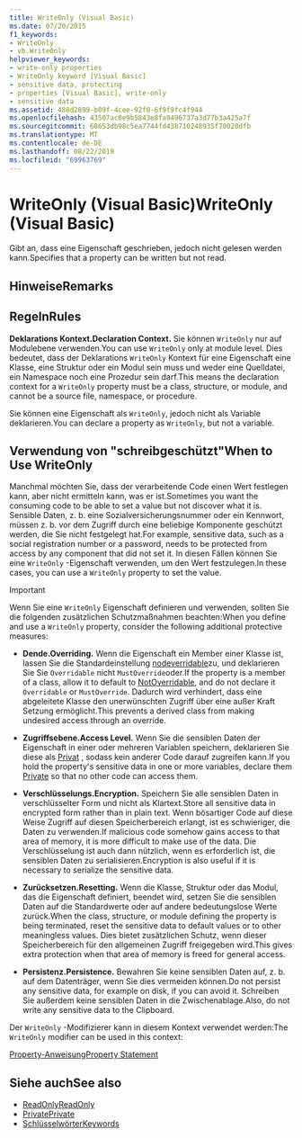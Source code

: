 ```yaml
---
title: WriteOnly (Visual Basic)
ms.date: 07/20/2015
f1_keywords:
- WriteOnly
- vb.WriteOnly
helpviewer_keywords:
- write-only properties
- WriteOnly keyword [Visual Basic]
- sensitive data, protecting
- properties [Visual Basic], write-only
- sensitive data
ms.assetid: 488d2899-b09f-4cee-92f0-6f9f9fc4f944
ms.openlocfilehash: 43507ac8e9b5843e8fa9496737a3d77b3a425a7f
ms.sourcegitcommit: 68653db98c5ea7744fd438710248935f70020dfb
ms.translationtype: MT
ms.contentlocale: de-DE
ms.lasthandoff: 08/22/2019
ms.locfileid: "69963769"
---
```

# <a name="writeonly-visual-basic"></a><span data-ttu-id="bcaa7-102">WriteOnly (Visual Basic)</span><span class="sxs-lookup"><span data-stu-id="bcaa7-102">WriteOnly (Visual Basic)</span></span>
<span data-ttu-id="bcaa7-103">Gibt an, dass eine Eigenschaft geschrieben, jedoch nicht gelesen werden kann.</span><span class="sxs-lookup"><span data-stu-id="bcaa7-103">Specifies that a property can be written but not read.</span></span>  
  
## <a name="remarks"></a><span data-ttu-id="bcaa7-104">Hinweise</span><span class="sxs-lookup"><span data-stu-id="bcaa7-104">Remarks</span></span>  
  
## <a name="rules"></a><span data-ttu-id="bcaa7-105">Regeln</span><span class="sxs-lookup"><span data-stu-id="bcaa7-105">Rules</span></span>  
 <span data-ttu-id="bcaa7-106">**Deklarations Kontext.**</span><span class="sxs-lookup"><span data-stu-id="bcaa7-106">**Declaration Context.**</span></span> <span data-ttu-id="bcaa7-107">Sie können `WriteOnly` nur auf Modulebene verwenden.</span><span class="sxs-lookup"><span data-stu-id="bcaa7-107">You can use `WriteOnly` only at module level.</span></span> <span data-ttu-id="bcaa7-108">Dies bedeutet, dass der Deklarations `WriteOnly` Kontext für eine Eigenschaft eine Klasse, eine Struktur oder ein Modul sein muss und weder eine Quelldatei, ein Namespace noch eine Prozedur sein darf.</span><span class="sxs-lookup"><span data-stu-id="bcaa7-108">This means the declaration context for a `WriteOnly` property must be a class, structure, or module, and cannot be a source file, namespace, or procedure.</span></span>  
  
 <span data-ttu-id="bcaa7-109">Sie können eine Eigenschaft als `WriteOnly`, jedoch nicht als Variable deklarieren.</span><span class="sxs-lookup"><span data-stu-id="bcaa7-109">You can declare a property as `WriteOnly`, but not a variable.</span></span>  
  
## <a name="when-to-use-writeonly"></a><span data-ttu-id="bcaa7-110">Verwendung von "schreibgeschützt"</span><span class="sxs-lookup"><span data-stu-id="bcaa7-110">When to Use WriteOnly</span></span>  
 <span data-ttu-id="bcaa7-111">Manchmal möchten Sie, dass der verarbeitende Code einen Wert festlegen kann, aber nicht ermitteln kann, was er ist.</span><span class="sxs-lookup"><span data-stu-id="bcaa7-111">Sometimes you want the consuming code to be able to set a value but not discover what it is.</span></span> <span data-ttu-id="bcaa7-112">Sensible Daten, z. b. eine Sozialversicherungsnummer oder ein Kennwort, müssen z. b. vor dem Zugriff durch eine beliebige Komponente geschützt werden, die Sie nicht festgelegt hat.</span><span class="sxs-lookup"><span data-stu-id="bcaa7-112">For example, sensitive data, such as a social registration number or a password, needs to be protected from access by any component that did not set it.</span></span> <span data-ttu-id="bcaa7-113">In diesen Fällen können Sie eine `WriteOnly` -Eigenschaft verwenden, um den Wert festzulegen.</span><span class="sxs-lookup"><span data-stu-id="bcaa7-113">In these cases, you can use a `WriteOnly` property to set the value.</span></span>  
  
> [!IMPORTANT]
> <span data-ttu-id="bcaa7-114">Wenn Sie eine `WriteOnly` Eigenschaft definieren und verwenden, sollten Sie die folgenden zusätzlichen Schutzmaßnahmen beachten:</span><span class="sxs-lookup"><span data-stu-id="bcaa7-114">When you define and use a `WriteOnly` property, consider the following additional protective measures:</span></span>  
  
- <span data-ttu-id="bcaa7-115">**Dende.**</span><span class="sxs-lookup"><span data-stu-id="bcaa7-115">**Overriding.**</span></span> <span data-ttu-id="bcaa7-116">Wenn die Eigenschaft ein Member einer Klasse ist, lassen Sie die Standardeinstellung [nodeverridable](../../../visual-basic/language-reference/modifiers/notoverridable.md)zu, und deklarieren Sie Sie `Overridable` nicht `MustOverride`oder.</span><span class="sxs-lookup"><span data-stu-id="bcaa7-116">If the property is a member of a class, allow it to default to [NotOverridable](../../../visual-basic/language-reference/modifiers/notoverridable.md), and do not declare it `Overridable` or `MustOverride`.</span></span> <span data-ttu-id="bcaa7-117">Dadurch wird verhindert, dass eine abgeleitete Klasse den unerwünschten Zugriff über eine außer Kraft Setzung ermöglicht.</span><span class="sxs-lookup"><span data-stu-id="bcaa7-117">This prevents a derived class from making undesired access through an override.</span></span>  
  
- <span data-ttu-id="bcaa7-118">**Zugriffsebene.**</span><span class="sxs-lookup"><span data-stu-id="bcaa7-118">**Access Level.**</span></span> <span data-ttu-id="bcaa7-119">Wenn Sie die sensiblen Daten der Eigenschaft in einer oder mehreren Variablen speichern, deklarieren Sie diese als [Privat](../../../visual-basic/language-reference/modifiers/private.md) , sodass kein anderer Code darauf zugreifen kann.</span><span class="sxs-lookup"><span data-stu-id="bcaa7-119">If you hold the property's sensitive data in one or more variables, declare them [Private](../../../visual-basic/language-reference/modifiers/private.md) so that no other code can access them.</span></span>  
  
- <span data-ttu-id="bcaa7-120">**Verschlüsselungs.**</span><span class="sxs-lookup"><span data-stu-id="bcaa7-120">**Encryption.**</span></span> <span data-ttu-id="bcaa7-121">Speichern Sie alle sensiblen Daten in verschlüsselter Form und nicht als Klartext.</span><span class="sxs-lookup"><span data-stu-id="bcaa7-121">Store all sensitive data in encrypted form rather than in plain text.</span></span> <span data-ttu-id="bcaa7-122">Wenn bösartiger Code auf diese Weise Zugriff auf diesen Speicherbereich erlangt, ist es schwieriger, die Daten zu verwenden.</span><span class="sxs-lookup"><span data-stu-id="bcaa7-122">If malicious code somehow gains access to that area of memory, it is more difficult to make use of the data.</span></span> <span data-ttu-id="bcaa7-123">Die Verschlüsselung ist auch dann nützlich, wenn es erforderlich ist, die sensiblen Daten zu serialisieren.</span><span class="sxs-lookup"><span data-stu-id="bcaa7-123">Encryption is also useful if it is necessary to serialize the sensitive data.</span></span>  
  
- <span data-ttu-id="bcaa7-124">**Zurücksetzen.**</span><span class="sxs-lookup"><span data-stu-id="bcaa7-124">**Resetting.**</span></span> <span data-ttu-id="bcaa7-125">Wenn die Klasse, Struktur oder das Modul, das die Eigenschaft definiert, beendet wird, setzen Sie die sensiblen Daten auf die Standardwerte oder auf andere bedeutungslose Werte zurück.</span><span class="sxs-lookup"><span data-stu-id="bcaa7-125">When the class, structure, or module defining the property is being terminated, reset the sensitive data to default values or to other meaningless values.</span></span> <span data-ttu-id="bcaa7-126">Dies bietet zusätzlichen Schutz, wenn dieser Speicherbereich für den allgemeinen Zugriff freigegeben wird.</span><span class="sxs-lookup"><span data-stu-id="bcaa7-126">This gives extra protection when that area of memory is freed for general access.</span></span>  
  
- <span data-ttu-id="bcaa7-127">**Persistenz.**</span><span class="sxs-lookup"><span data-stu-id="bcaa7-127">**Persistence.**</span></span> <span data-ttu-id="bcaa7-128">Bewahren Sie keine sensiblen Daten auf, z. b. auf dem Datenträger, wenn Sie dies vermeiden können.</span><span class="sxs-lookup"><span data-stu-id="bcaa7-128">Do not persist any sensitive data, for example on disk, if you can avoid it.</span></span> <span data-ttu-id="bcaa7-129">Schreiben Sie außerdem keine sensiblen Daten in die Zwischenablage.</span><span class="sxs-lookup"><span data-stu-id="bcaa7-129">Also, do not write any sensitive data to the Clipboard.</span></span>  
  
 <span data-ttu-id="bcaa7-130">Der `WriteOnly` -Modifizierer kann in diesem Kontext verwendet werden:</span><span class="sxs-lookup"><span data-stu-id="bcaa7-130">The `WriteOnly` modifier can be used in this context:</span></span>  
  
 [<span data-ttu-id="bcaa7-131">Property-Anweisung</span><span class="sxs-lookup"><span data-stu-id="bcaa7-131">Property Statement</span></span>](../../../visual-basic/language-reference/statements/property-statement.md)  
  
## <a name="see-also"></a><span data-ttu-id="bcaa7-132">Siehe auch</span><span class="sxs-lookup"><span data-stu-id="bcaa7-132">See also</span></span>

- [<span data-ttu-id="bcaa7-133">ReadOnly</span><span class="sxs-lookup"><span data-stu-id="bcaa7-133">ReadOnly</span></span>](../../../visual-basic/language-reference/modifiers/readonly.md)
- [<span data-ttu-id="bcaa7-134">Private</span><span class="sxs-lookup"><span data-stu-id="bcaa7-134">Private</span></span>](../../../visual-basic/language-reference/modifiers/private.md)
- [<span data-ttu-id="bcaa7-135">Schlüsselwörter</span><span class="sxs-lookup"><span data-stu-id="bcaa7-135">Keywords</span></span>](../../../visual-basic/language-reference/keywords/index.md)
